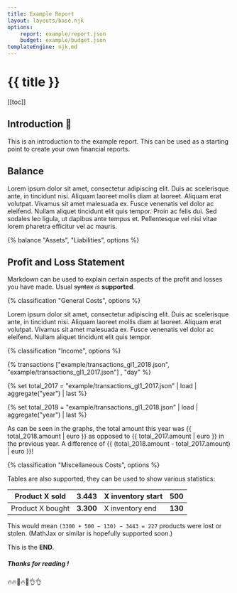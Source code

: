 ```yaml
---
title: Example Report
layout: layouts/base.njk
options:
    report: example/report.json
    budget: example/budget.json
templateEngine: njk,md
---
```


# {{ title }}

[[toc]]

## Introduction 🎉

This is an introduction to the example report. This can be used as a starting
point to create your own financial reports.

## Balance

Lorem ipsum dolor sit amet, consectetur adipiscing elit. Duis ac scelerisque
ante, in tincidunt nisi. Aliquam laoreet mollis diam at laoreet. Aliquam erat
volutpat. Vivamus sit amet malesuada ex. Fusce venenatis vel dolor ac eleifend.
Nullam aliquet tincidunt elit quis tempor. Proin ac felis dui. Sed sodales leo
ligula, ut dapibus ante tempus et. Pellentesque vel nisi vitae lorem pharetra
efficitur vel ac mauris.

{% balance "Assets", "Liabilities", options %}

## Profit and Loss Statement

Markdown can be used to explain certain aspects of the profit and losses you
have made. Usual ~~syntax~~ _is_ **supported**.

{% classification "General Costs", options %}

Lorem ipsum dolor sit amet, consectetur adipiscing elit. Duis ac scelerisque
ante, in tincidunt nisi. Aliquam laoreet mollis diam at laoreet. Aliquam erat
volutpat. Vivamus sit amet malesuada ex. Fusce venenatis vel dolor ac eleifend.
Nullam aliquet tincidunt elit quis tempor.

{% classification "Income", options %}

{% transactions ["example/transactions_gl1_2018.json",
"example/transactions_gl1_2017.json"] , "day" %}

{% set total_2017 = "example/transactions_gl1_2017.json" | load |
aggregate("year") | last %}

{% set total_2018 = "example/transactions_gl1_2018.json" | load |
aggregate("year") | last %}

As can be seen in the graphs, the total amount this year was {{
total_2018.amount | euro }} as opposed to {{ total_2017.amount | euro }} in the
previous year. A difference of {{ (total_2018.amount - total_2017.amount) | euro
}}!

{% classification "Miscellaneous Costs", options %}

Tables are also supported, they can be used to show various statistics:

| Product X sold   | **3.443** | X inventory start | **500** |
| ---------------- | --------- | ----------------- | ------- |
| Product X bought | **3.300** | X inventory end   | **130** |

This would mean `(3300 + 500 − 130) − 3443 = 227` products were lost or stolen.
(MathJax or similar is hopefully supported soon.)

This is the **END**.

##### Thanks for reading !

🔥🔥💯🔥💯👌👌
